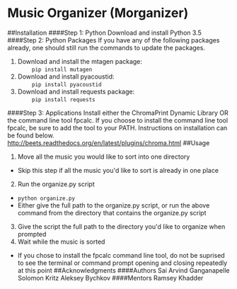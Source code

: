 # Music Organizer (Morganizer)
##Installation
####Step 1: Python
Download and install Python 3.5  
####Step 2: Python Packages
If you have any of the following packages already, one should still run the commands to update the packages.

1. Download and install the mtagen package:  
&nbsp;&nbsp;&nbsp;&nbsp;&nbsp;&nbsp;&nbsp;&nbsp;`pip install mutagen`  
2. Download and install pyacoustid:  
&nbsp;&nbsp;&nbsp;&nbsp;&nbsp;&nbsp;&nbsp;&nbsp;`pip install pyacoustid`  
3. Download and install requests package:  
&nbsp;&nbsp;&nbsp;&nbsp;&nbsp;&nbsp;&nbsp;&nbsp;`pip install requests`  

####Step 3: Applications
Install either the ChromaPrint Dynamic Library OR the command line tool fpcalc. If you choose to install the command line tool fpcalc, be sure to add the tool to your PATH. Instructions on installation can be found below.  
http://beets.readthedocs.org/en/latest/plugins/chroma.html
##Usage
1. Move all the music you would like to sort into one directory  
  * Skip this step if all the music you'd like to sort is already in one place  
2. Run the organize.py script
  * `python organize.py`
  * Either give the full path to the organize.py script, or run the above command from the directory that contains the organize.py script
3. Give the script the full path to the directory you'd like to organize when prompted
4. Wait while the music is sorted
  * If you chose to install the fpcalc command line tool, do not be suprised to see the terminal or command prompt opening and closing repeatedly at this point
##Acknowledgments
####Authors
Sai Arvind Ganganapelle
Solomon Kritz
Aleksey Bychkov
####Mentors
Ramsey Khadder
